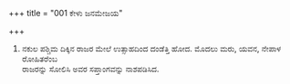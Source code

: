 +++
title = "001 ಕೇಳು ಜನಮೇಜಯ"

+++
1. ನಕುಲ ಪಶ್ಚಿಮ ದಿಕ್ಕಿನ ರಾಜರ ಮೇಲೆ ಉತ್ಸಾಹದಿಂದ ದಂಡೆತ್ತಿ ಹೋದ. ಮೊದಲು ಮರು, ಯವನ, ನೇಪಾಳ ರೋಹಿತರೆಂಬ   
ರಾಜರನ್ನು ಸೋಲಿಸಿ ಅವರ ಸಪ್ತಾಂಗವನ್ನು ನಾಶಪಡಿಸಿದ.
